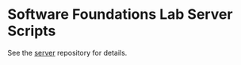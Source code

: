 # Software Foundations Lab Server Scripts

See the [server](https://github.com/snu-sf/server) repository for details.
